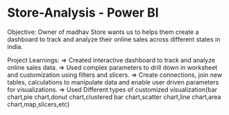 # Store-Analysis - Power BI
Objective: 
Owner of madhav Store wants us to helps them create a dashboard to track and analyze their online sales across different states in india.

Project Learnings:
=> Created interactive dashboard to track and analyze online sales data.
=> Used complex parameters to drill down in worksheet and customization using filters and slicers.
=> Create connections, join new tables, calculations to manipulate data and enable user driven parameters for visualizations.
=> Used Different types of customized visualization(bar chart,pie chart,donut chart,clustered bar chart,scatter chart,line chart,area 
   chart,map,slicers,etc)




